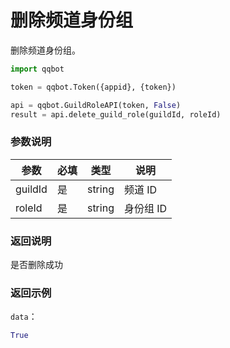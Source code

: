 # 删除频道身份组

删除频道身份组。

```python
import qqbot

token = qqbot.Token({appid}, {token})

api = qqbot.GuildRoleAPI(token, False)
result = api.delete_guild_role(guildId, roleId)
```

### 参数说明

| 参数    | 必填 | 类型   | 说明      |
| ------- | ---- | ------ | --------- |
| guildId | 是   | string | 频道 ID   |
| roleId  | 是   | string | 身份组 ID |

### 返回说明

是否删除成功

### 返回示例

`data`：

```python
True
```
